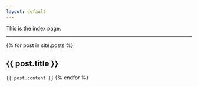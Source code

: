 ```yaml
---
layout: default
---
```


This is the index page.

*****

{% for post in site.posts %}
## {{ post.title }}
`{{ post.content }}`
{% endfor %}

